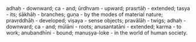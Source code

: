 adhaḥ - downward; ca - and; ūrdhvam - upward; prasṛtāḥ - extended; tasya - its; śākhāḥ - branches; guṇa - by the modes of material nature; pravṛddhāḥ - developed; viṣaya - sense objects; pravālāḥ - twigs; adhaḥ - downward; ca - and; mūlāni - roots; anusantatāni - extended; karma - to work; anubandhīni - bound; manuṣya-loke - in the world of human society.